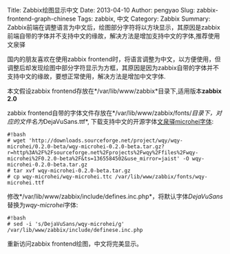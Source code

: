Title: Zabbix绘图显示中文
Date: 2013-04-10
Author: pengyao
Slug: zabbix-frontend-graph-chinese 
Tags: zabbix, 中文
Category: Zabbix 
Summary: Zabbix前端在调整语言为中文后，绘图部分字符将以方块显示，其原因是zabbix前端自带的字体并不支持中文的缘故，解决方法是增加支持中文的字体,推荐使用文泉驿


国内的朋友喜欢在使用zabbix frontend时，将语言调整为中文，以方便使用，但调整后却发现绘图中部分字符显示为方框，其原因是因为zabbix自带的字体并不支持中文的缘故，要想正常使用，解决方法是增加中文字体.

本文假设zabbix frontend存放在*/var/lib/www/zabbix*目录下,适用版本**zabbix 2.0**

zabbix frontend自带的字体文件存放在*/var/lib/www/zabbix/fonts/*目录下，对应的文件名为*DejaVuSans.ttf*, 下载支持中文的开源字体[文泉驿microhei字体](http://sourceforge.net/projects/wqy/files/wqy-microhei/):

    #!bash
    # wget 'http://downloads.sourceforge.net/project/wqy/wqy-microhei/0.2.0-beta/wqy-microhei-0.2.0-beta.tar.gz?r=http%3A%2F%2Fsourceforge.net%2Fprojects%2Fwqy%2Ffiles%2Fwqy-microhei%2F0.2.0-beta%2F&ts=1365584502&use_mirror=jaist' -O wqy-microhei-0.2.0-beta.tar.gz
    # tar xvf wqy-microhei-0.2.0-beta.tar.gz 
    # cp wqy-microhei/wqy-microhei.ttc /var/lib/www/zabbix/fonts/wqy-microhei.ttf

修改*/var/lib/www/zabbix/include/defines.inc.php*，将默认字体*DejaVuSans*替换为*wqy-microhei*字体:

    #!bash
    # sed -i 's/DejaVuSans/wqy-microhei/g' /var/lib/www/zabbix/include/definese.inc.php

重新访问zabbix frontend绘图，中文将完美显示。
    




